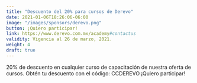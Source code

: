 ```yaml
---
title: "Descuento del 20% para cursos de Derevo"
date: 2021-01-06T18:26:06-06:00
image: "/images/sponsors/derevo.png"
button: ¡Quiero participar!
link: https://www.derevo.com.mx/academy#contactus
validity: Vigencia al 26 de marzo, 2021.
weight: 4
draft: true
---
```


20% de descuento en cualquier curso de capacitación de nuestra oferta de cursos.
Obtén tu descuento con el código: CCDEREVO
¡Quiero participar!

